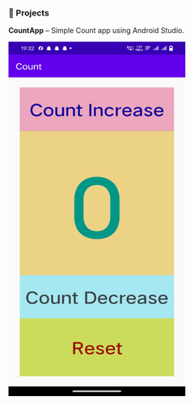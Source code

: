 ### 📱 Projects
**CountApp** – Simple Count app using Android Studio.

<img src="https://github.com/hpanda-dev/android-practice-projects/blob/main/Count/Count.png" height="700" width="350"/>
